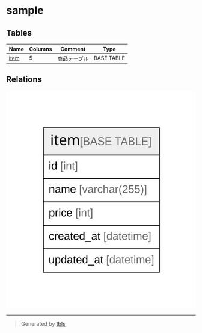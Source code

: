 # sample

## Tables

| Name | Columns | Comment | Type |
| ---- | ------- | ------- | ---- |
| [item](item.md) | 5 | 商品テーブル | BASE TABLE |

## Relations

![er](schema.svg)

---

> Generated by [tbls](https://github.com/k1LoW/tbls)
